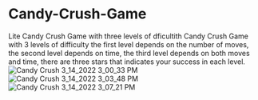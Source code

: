 # Candy-Crush-Game
Lite Candy Crush Game with three levels of dficultith 
Candy Crush Game with 3 levels of difficulty the first level depends on the number of moves, the second level depends on time, the third level depends on both moves and time, there are three stars that indicates your success in each level.
![Candy Crush 3_14_2022 3_00_33 PM](https://user-images.githubusercontent.com/73191469/158179145-b96c9b0c-0cab-42a9-aa5f-fd396c2050b8.png)
![Candy Crush 3_14_2022 3_03_48 PM](https://user-images.githubusercontent.com/73191469/158179235-d716cb44-289d-4870-bde7-86dcb462d0fd.png)
![Candy Crush 3_14_2022 3_07_21 PM](https://user-images.githubusercontent.com/73191469/158179347-ca9710bc-584e-4765-aab5-b94f8baa0c55.png)
